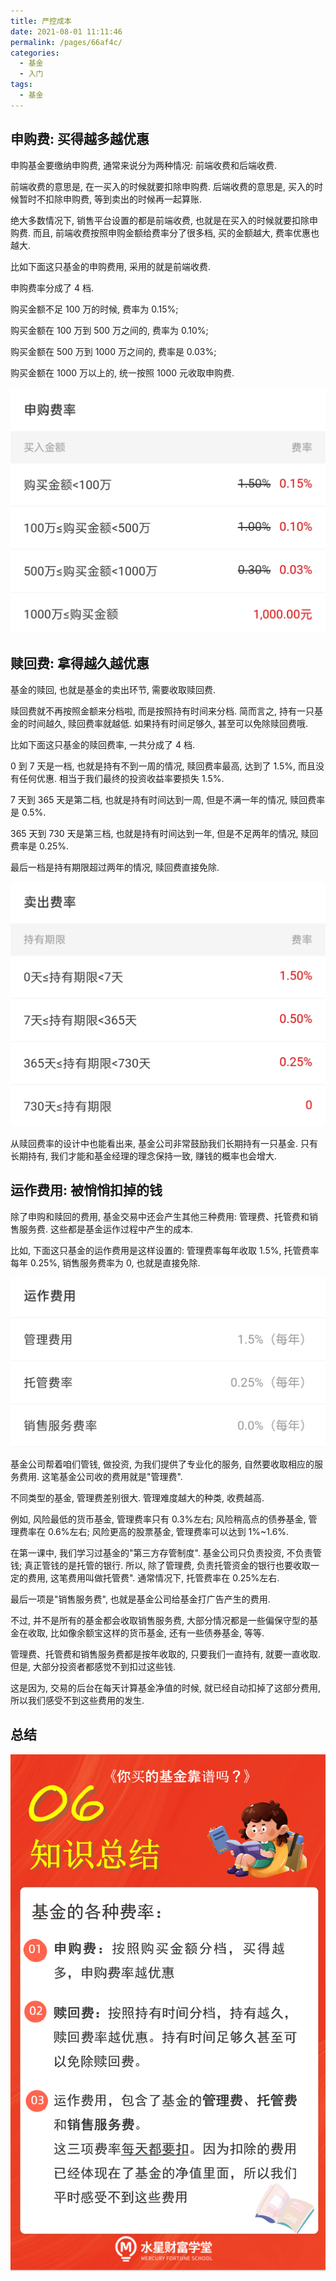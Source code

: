 ```yaml
---
title: 严控成本
date: 2021-08-01 11:11:46
permalink: /pages/66af4c/
categories:
  - 基金
  - 入门
tags:
  - 基金
---
```


## 申购费: 买得越多越优惠

申购基金要缴纳申购费, 通常来说分为两种情况: 前端收费和后端收费.

前端收费的意思是, 在一买入的时候就要扣除申购费. 后端收费的意思是, 买入的时候暂时不扣除申购费, 等到卖出的时候再一起算账.

绝大多数情况下, 销售平台设置的都是前端收费, 也就是在买入的时候就要扣除申购费. 而且, 前端收费按照申购金额给费率分了很多档, 买的金额越大, 费率优惠也越大.

比如下面这只基金的申购费用, 采用的就是前端收费.

申购费率分成了 4 档.

购买金额不足 100 万的时候, 费率为 0.15%;

购买金额在 100 万到 500 万之间的, 费率为 0.10%;

购买金额在 500 万到 1000 万之间的, 费率是 0.03%;

购买金额在 1000 万以上的, 统一按照 1000 元收取申购费.

![](../../.vuepress/public/img/fund/013.png)

## 赎回费: 拿得越久越优惠

基金的赎回, 也就是基金的卖出环节, 需要收取赎回费.

赎回费就不再按照金额来分档啦, 而是按照持有时间来分档. 简而言之, 持有一只基金的时间越久, 赎回费率就越低. 如果持有时间足够久, 甚至可以免除赎回费哦.

比如下面这只基金的赎回费率, 一共分成了 4 档.

0 到 7 天是一档, 也就是持有不到一周的情况, 赎回费率最高, 达到了 1.5%, 而且没有任何优惠. 相当于我们最终的投资收益率要损失 1.5%.

7 天到 365 天是第二档, 也就是持有时间达到一周, 但是不满一年的情况, 赎回费率是 0.5%.

365 天到 730 天是第三档, 也就是持有时间达到一年, 但是不足两年的情况, 赎回费率是 0.25%.

最后一档是持有期限超过两年的情况, 赎回费直接免除.

![](../../.vuepress/public/img/fund/014.png)

从赎回费率的设计中也能看出来, 基金公司非常鼓励我们长期持有一只基金. 只有长期持有, 我们才能和基金经理的理念保持一致, 赚钱的概率也会增大.

## 运作费用: 被悄悄扣掉的钱

除了申购和赎回的费用, 基金交易中还会产生其他三种费用: 管理费、托管费和销售服务费. 这些都是基金运作过程中产生的成本.

比如, 下面这只基金的运作费用是这样设置的: 管理费率每年收取 1.5%, 托管费率每年 0.25%, 销售服务费率为 0, 也就是直接免除.

![](../../.vuepress/public/img/fund/015.png)

基金公司帮着咱们管钱, 做投资, 为我们提供了专业化的服务, 自然要收取相应的服务费用. 这笔基金公司收的费用就是"管理费".

不同类型的基金, 管理费差别很大. 管理难度越大的种类, 收费越高.

例如, 风险最低的货币基金, 管理费率只有 0.3%左右; 风险稍高点的债券基金, 管理费率在 0.6%左右; 风险更高的股票基金, 管理费率可以达到 1%~1.6%.

在第一课中, 我们学习过基金的"第三方存管制度". 基金公司只负责投资, 不负责管钱; 真正管钱的是托管的银行. 所以, 除了管理费, 负责托管资金的银行也要收取一定的费用, 这笔费用叫做托管费". 通常情况下, 托管费率在 0.25%左右.

最后一项是"销售服务费", 也就是基金公司给基金打广告产生的费用.

不过, 并不是所有的基金都会收取销售服务费, 大部分情况都是一些偏保守型的基金在收取, 比如像余额宝这样的货币基金, 还有一些债券基金, 等等.

管理费、托管费和销售服务费都是按年收取的, 只要我们一直持有, 就要一直收取. 但是, 大部分投资者都感觉不到扣过这些钱.

这是因为, 交易的后台在每天计算基金净值的时候, 就已经自动扣掉了这部分费用, 所以我们感受不到这些费用的发生.

## 总结

![](../../.vuepress/public/img/fund/016.png)

